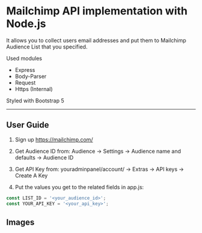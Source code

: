 # Mailchimp API implementation with Node.js

It allows you to collect users email addresses and put them to Mailchimp Audience List that you specified. 

Used modules
* Express
* Body-Parser
* Request
* Https (Internal)

Styled with Bootstrap 5

---

## User Guide

1. Sign up https://mailchimp.com/

2. Get Audience ID from: Audience -> Settings -> Audience name and defaults -> Audience ID

3. Get API Key from: youradminpanel/account/ -> Extras -> API keys -> Create A Key

4. Put the values you get to the related fields in app.js:
```javascript
const LIST_ID = '<your_audience_id>'; 
const YOUR_API_KEY = '<your_api_key>';
```

## Images

